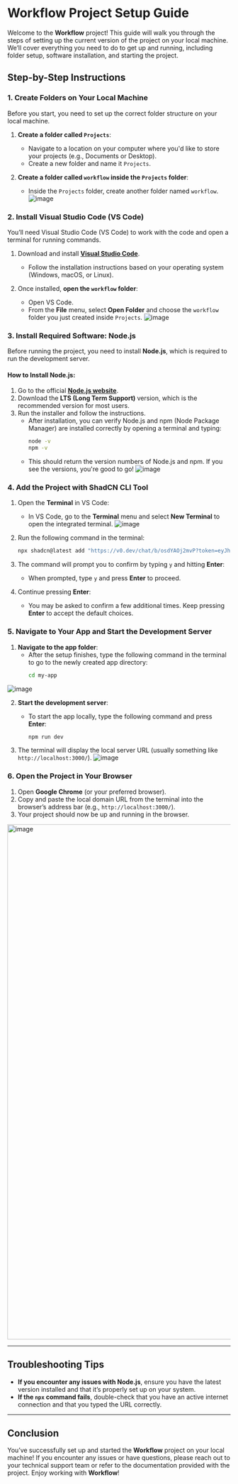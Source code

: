 # Workflow Project Setup Guide

Welcome to the **Workflow** project! This guide will walk you through the steps of setting up the current version of the project on your local machine. We’ll cover everything you need to do to get up and running, including folder setup, software installation, and starting the project.

## Step-by-Step Instructions

### 1. Create Folders on Your Local Machine
Before you start, you need to set up the correct folder structure on your local machine.

1. **Create a folder called `Projects`**:
   - Navigate to a location on your computer where you'd like to store your projects (e.g., Documents or Desktop).
   - Create a new folder and name it `Projects`.


2. **Create a folder called `workflow` inside the `Projects` folder**:
   - Inside the `Projects` folder, create another folder named `workflow`.
![image](https://github.com/user-attachments/assets/b3ba03c2-8c48-430b-ad28-38b428c6e9fd)
### 2. Install Visual Studio Code (VS Code)

You’ll need Visual Studio Code (VS Code) to work with the code and open a terminal for running commands.

1. Download and install **[Visual Studio Code](https://code.visualstudio.com/)**.
   - Follow the installation instructions based on your operating system (Windows, macOS, or Linux).
   
2. Once installed, **open the `workflow` folder**:
   - Open VS Code.
   - From the **File** menu, select **Open Folder** and choose the `workflow` folder you just created inside `Projects`.
![image](https://github.com/user-attachments/assets/a71a9f33-3a76-44e5-8a10-e0f391042c75)

### 3. Install Required Software: Node.js

Before running the project, you need to install **Node.js**, which is required to run the development server.

#### How to Install Node.js:

1. Go to the official **[Node.js website](https://nodejs.org/)**.
2. Download the **LTS (Long Term Support)** version, which is the recommended version for most users.
3. Run the installer and follow the instructions.
   - After installation, you can verify Node.js and npm (Node Package Manager) are installed correctly by opening a terminal and typing:
     ```bash
     node -v
     npm -v
     ```
   - This should return the version numbers of Node.js and npm. If you see the versions, you're good to go!
![image](https://github.com/user-attachments/assets/86cced63-ef40-402e-bc98-e127cba3a284)

### 4. Add the Project with ShadCN CLI Tool

1. Open the **Terminal** in VS Code:
   - In VS Code, go to the **Terminal** menu and select **New Terminal** to open the integrated terminal.
![image](https://github.com/user-attachments/assets/f796189a-0e39-4241-80b9-c65cebe4ca66)

2. Run the following command in the terminal:
   ```bash
   npx shadcn@latest add "https://v0.dev/chat/b/osdYAOj2mvP?token=eyJhbGciOiJkaXIiLCJlbmMiOiJBMjU2R0NNIn0..GjNVCyPWE0PlnVtb.MR1exnNWr5883_RlhAXxcXi4e8XdSjtQ4DBEtbgcb-MXW_zmU0VyFLoH.yg4CAzqWynMr2N_DzLhmSA"
   ```

3. The command will prompt you to confirm by typing `y` and hitting **Enter**:
   - When prompted, type `y` and press **Enter** to proceed.

4. Continue pressing **Enter**:
   - You may be asked to confirm a few additional times. Keep pressing **Enter** to accept the default choices.

### 5. Navigate to Your App and Start the Development Server

1. **Navigate to the app folder**:
   - After the setup finishes, type the following command in the terminal to go to the newly created app directory:
     ```bash
     cd my-app
     ```
![image](https://github.com/user-attachments/assets/7db7b952-cc17-4c36-be98-f601e59d6470)

2. **Start the development server**:
   - To start the app locally, type the following command and press **Enter**:
     ```bash
     npm run dev
     ```

3. The terminal will display the local server URL (usually something like `http://localhost:3000/`).
![image](https://github.com/user-attachments/assets/f6038abd-ada5-4c06-91d0-207deb33a19c)

### 6. Open the Project in Your Browser

1. Open **Google Chrome** (or your preferred browser).
2. Copy and paste the local domain URL from the terminal into the browser’s address bar (e.g., `http://localhost:3000/`).
3. Your project should now be up and running in the browser.
<img width="1162" alt="image" src="https://github.com/user-attachments/assets/9e71cf36-177d-4ac0-93f2-efa23e7b8e6c">

---

## Troubleshooting Tips

- **If you encounter any issues with Node.js**, ensure you have the latest version installed and that it’s properly set up on your system.
- **If the `npx` command fails**, double-check that you have an active internet connection and that you typed the URL correctly.

---

## Conclusion

You’ve successfully set up and started the **Workflow** project on your local machine! If you encounter any issues or have questions, please reach out to your technical support team or refer to the documentation provided with the project. Enjoy working with **Workflow**!
